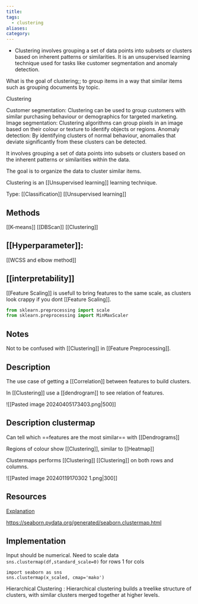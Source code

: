 ```yaml
---
title: 
tags:
  - clustering
aliases: 
category:
---
```

- Clustering involves grouping a set of data points into subsets or clusters based on inherent patterns or similarities. It is an unsupervised learning technique used for tasks like customer segmentation and anomaly detection.

What is the goal of clustering;; to group items in a way that similar items such as grouping documents by topic.

Clustering

Customer segmentation: Clustering can be used to group customers with similar purchasing behaviour or demographics for targeted marketing.
Image segmentation: Clustering algorithms can group pixels in an image based on their colour or texture to identify objects or regions.
Anomaly detection: By identifying clusters of normal behaviour, anomalies that deviate significantly from these clusters can be detected.

It involves grouping a set of data points into subsets or clusters based on the inherent patterns or similarities within the data. 

The goal is to organize the data to cluster similar items.

Clustering is an [[Unsupervised learning]] learning technique.

Type: [[Classification]] [[Unsupervised learning]]

## Methods

[[K-means]]
[[DBScan]]
[[Clustering]]
## [[Hyperparameter]]:

[[WCSS and elbow method]]
## [[interpretability]]

[[Feature Scaling]] is usefull to bring features to the same scale, as clusters look crappy if you dont [[Feature Scaling]].
```python
from sklearn.preprocessing import scale
from sklearn.preprocessing import MinMaxScaler
```


## Notes

Not to be confused with [[Clustering]] in [[Feature Preprocessing]].

## Description

The use case of getting a [[Correlation]] between features to build clusters.

In [[Clustering]] use a [[dendrogram]] to see relation of features.

![[Pasted image 20240405173403.png|500]]



## Description clustermap

Can tell which ==features are the most similar== with [[Dendrograms]]

Regions of colour show [[Clustering]], similar to [[Heatmap]]

Clustermaps performs [[Clustering]] [[Clustering]] on both rows and columns.

![[Pasted image 20240119170302 1.png|300]]

## Resources

[Explanation](https://youtu.be/crQkHHhY7aY?t=149)

https://seaborn.pydata.org/generated/seaborn.clustermap.html
## Implementation

Input should be numerical.
Need to scale data
`sns.clustermap(df,standard_scale=0)` for rows 1 for cols
```
import seaborn as sns
sns.clustermap(x_scaled, cmap='mako')
```



Hierarchical Clustering
: Hierarchical clustering builds a treelike structure of clusters, with similar clusters merged together at higher levels.

